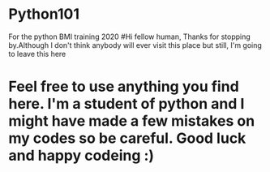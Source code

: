 # Python101
For the python BMI training 2020
#Hi fellow human, Thanks for stopping by.Although I don't think anybody will ever visit this place but still, I'm going to leave this here
# Feel free to use anything you find here. I'm a student of python and I might have made a few mistakes on my codes so be careful. Good luck and happy codeing :)
